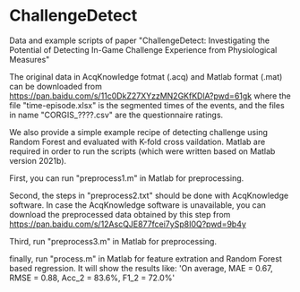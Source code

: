# ChallengeDetect
Data and example scripts of paper "ChallengeDetect: Investigating the Potential of Detecting In-Game Challenge Experience from Physiological Measures"

The original data in AcqKnowledge fotmat (.acq) and Matlab format (.mat) can be downloaded from https://pan.baidu.com/s/11c0DkZ27XYzzMN2GKfKDlA?pwd=61gk
    where the file "time-episode.xlsx" is the segmented times of the events, and the files in name "CORGIS_????.csv" are the questionnaire ratings.

We also provide a simple example recipe of detecting challenge using Random Forest and evaluated with K-fold cross vaildation.
    Matlab are required in order to run the scripts (which were written based on Matlab version 2021b).

First, you can run "preprocess1.m" in Matlab for preprocessing.

Second, the steps in "preprocess2.txt" should be done with AcqKnowledge software.
    In case the AcqKnowledge software is unavailable, you can download the preprocessed data obtained by this step from https://pan.baidu.com/s/12AscQJE877fcei7ySp8I0Q?pwd=9b4y

Third, run "preprocess3.m" in Matlab for preprocessing.

finally, run "process.m" in Matlab for feature extration and Random Forest based regression. It will show the results like:
    'On average, MAE = 0.67, RMSE = 0.88, Acc_2 = 83.6%, F1_2 = 72.0%'


